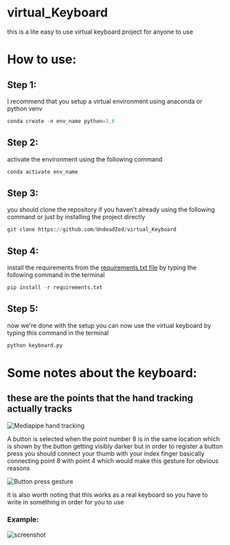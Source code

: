 # virtual_Keyboard
this is a lite easy to use virtual keyboard project for anyone to use

# How to use:

## Step 1: 

I recommend that you setup a virtual environment using anaconda or python venv

```python
conda create -n env_name python=3.6
```

## Step 2:

activate the environment using the following command

```python
conda activate env_name
```

## Step 3:

you should clone the repository if you haven't already using the following command or just by installing the project directly

```python
git clone https://github.com/UndeadZed/virtual_Keyboard
```

## Step 4:

install the requirements from the [requirements.txt file](https://github.com/UndeadZed/virtual_Keyboard/blob/main/requirements.txt) by typing the following command in the terminal

```python
pip install -r requirements.txt
```

## Step 5:

now we're done with the setup you can now use the virtual keyboard by typing this command in the terminal

```python
python keyboard.py
```

# Some notes about the keyboard:

## these are the points that the hand tracking actually tracks

![Mediapipe hand tracking](https://google.github.io/mediapipe/images/mobile/hand_landmarks.png)

A button is selected when the point number 8 is in the same location which is shown by the button getting visibly darker but in order to register a button press you should connect your thumb with your index finger basically connecting point 8 with point 4 which would make this gesture for obvious reasons


![Button press gesture](https://bostonglobe-prod.cdn.arcpublishing.com/resizer/fdHfgp51LzfrOwfP1mtQw0iAD88=/1440x0/arc-anglerfish-arc2-prod-bostonglobe.s3.amazonaws.com/public/UJPHCNAIXEI6NLRQD4MDZH4XQA.jpg)


it is also worth noting that this works as a real keyboard so you have to write in something in order for you to use

### Example:

![screenshot](https://postimg.cc/Hr3qMR3K)



